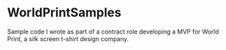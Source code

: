 # WorldPrintSamples
Sample code I wrote as part of a contract role developing a MVP for World Print, a silk screen t-shirt design company. 
